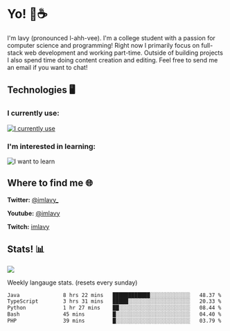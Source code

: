 # Yo! 🦊☕

I'm lavy (pronounced l-ahh-vee). I'm a college student with a passion for computer science and programming! Right now I primarily focus on full-stack web development and working part-time. Outside of building projects I also spend time doing content creation and editing. Feel free to send me an email if you want to chat!


## Technologies 🖥️

### I currently use:
[![I currently use](https://skillicons.dev/icons?i=ts,react,nextjs,nodejs,python,django,svelte,aws,emotion,electron,vite,styledcomponents,vercel,figma,github,vscode,mongo,docker,linux,ps,pr,ae&perline=8)](https://skillicons.dev)
### I'm interested in learning:
![I want to learn](https://skillicons.dev/icons?i=graphql,apollo,nginx,redis,threejs,supabase,astro&perline=8)

## Where to find me 🌐

**Twitter:** [@imlavy_](https://twitter.com/@imlavy_)

**Youtube:** [@imlavy](https://youtube.com/@imlavy)

**Twitch:** [imlavy](https://twitch.tv/imlavy)

## Stats! 📊
[![](https://visitcount.itsvg.in/api?id=lavyyy&icon=0&color=11)](https://visitcount.itsvg.in)

Weekly langauge stats. (resets every sunday)
<!--START_SECTION:waka-->

```txt
Java              8 hrs 22 mins   ████████████░░░░░░░░░░░░░   48.37 %
TypeScript        3 hrs 31 mins   █████░░░░░░░░░░░░░░░░░░░░   20.33 %
Python            1 hr 27 mins    ██░░░░░░░░░░░░░░░░░░░░░░░   08.44 %
Bash              45 mins         █░░░░░░░░░░░░░░░░░░░░░░░░   04.40 %
PHP               39 mins         █░░░░░░░░░░░░░░░░░░░░░░░░   03.79 %
```

<!--END_SECTION:waka-->

